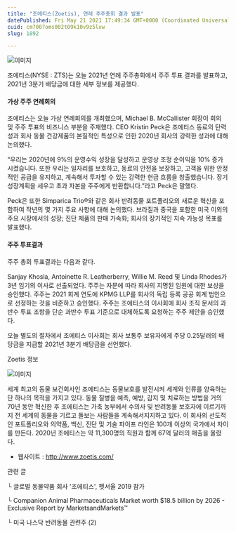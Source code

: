 ```yaml
---
title: "조에티스(Zoetis), 연례 주주총회 결과 발표"
datePublished: Fri May 21 2021 17:49:34 GMT+0000 (Coordinated Universal Time)
cuid: cm7007oms002t09k10v9z5lxw
slug: 1892

---
```



![이미지](https://cdn.hashnode.com/res/hashnode/image/upload/v1739249442028/8788dbab-e1f8-4232-b9fa-efec0811e594.jpeg)

조에티스(NYSE : ZTS)는 오늘 2021년 연례 주주총회에서 주주 투표 결과를 발표하고, 2021년 3분기 배당금에 대한 세부 정보를 제공했다.

#### 가상 주주 연례회의

조에티스는 오늘 가상 연례회의를 개최했으며, Michael B. McCallister 회장이 회의 및 주주 투표의 비즈니스 부분을 주재했다. CEO Kristin Peck은 조에티스 동료의 탄력성과 회사 동물 건강제품의 본질적인 특성으로 인한 2020년 회사의 강력한 성과에 대해 논의했다.

“우리는 2020년에 9%의 운영수익 성장을 달성하고 운영상 조정 순이익을 10% 증가시켰습니다. 또한 우리는 일자리를 보호하고, 동료의 안전을 보장하고, 고객을 위한 안정적인 공급을 유지하고, 계속해서 투자할 수 있는 강력한 현금 흐름을 창출했습니다. 장기 성장계획을 세우고 초과 자본을 주주에게 반환합니다.”라고 Peck은 말했다.

Peck은 또한 Simparica Trio®와 같은 회사 반려동물 포트폴리오의 새로운 혁신을 포함하여 작년의 몇 가지 주요 사항에 대해 논의했다. 브라질과 중국을 포함한 미국 이외의 주요 시장에서의 성장; 진단 제품의 판매 가속화; 회사의 장기적인 지속 가능성 목표를 발표했다.

#### 주주 투표결과

주주 총회 투표결과는 다음과 같다.

Sanjay Khosla, Antoinette R. Leatherberry, Willie M. Reed 및 Linda Rhodes가 3년 임기의 이사로 선출되었다. 주주는 자문에 따라 회사의 지명된 임원에 대한 보상을 승인했다. 주주는 2021 회계 연도에 KPMG LLP를 회사의 독립 등록 공공 회계 법인으로 선정하는 것을 비준하고 승인했다. 주주는 조에티스의 이사회에 회사 조직 문서의 과반수 투표 조항을 단순 과반수 투표 기준으로 대체하도록 요청하는 주주 제안을 승인했다.

오늘 별도의 절차에서 조에티스 이사회는 회사 보통주 보유자에게 주당 0.25달러의 배당금을 지급할 2021년 3분기 배당금을 선언했다.

Zoetis 정보

![이미지](https://cdn.hashnode.com/res/hashnode/image/upload/v1739249443675/82e1de44-fb57-4414-b093-13cdac7574ef.jpeg)

세계 최고의 동물 보건회사인 조에티스는 동물보호를 발전시켜 세계와 인류를 양육하는 단 하나의 목적을 가지고 있다. 동물 질병을 예측, 예방, 감지 및 치료하는 방법을 거의 70년 동안 혁신한 후 조에티스는 가축 농부에서 수의사 및 반려동물 보호자에 이르기까지 전 세계의 동물을 기르고 돌보는 사람들을 계속해서지지하고 있다. 이 회사의 선도적인 포트폴리오와 의약품, 백신, 진단 및 기술 파이프 라인은 100개 이상의 국가에서 차이를 만든다. 2020년 조에티스는 약 11,300명의 직원과 함께 67억 달러의 매출을 올렸다.

- 웹사이트 : http://www.zoetis.com/

관련 글

└ 글로벌 동물약품 회사 '조에티스', 펫서울 2019 참가

└ Companion Animal Pharmaceuticals Market worth $18.5 billion by 2026 - Exclusive Report by MarketsandMarkets™

└ 미국 나스닥 반려동물 관련주 (2)